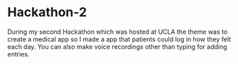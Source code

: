 # Hackathon-2
During my second Hackathon which was hosted at UCLA the theme was to create a medical app so I made a app that patients could log in how they felt each day. You can also make voice recordings other than typing for adding entries.
